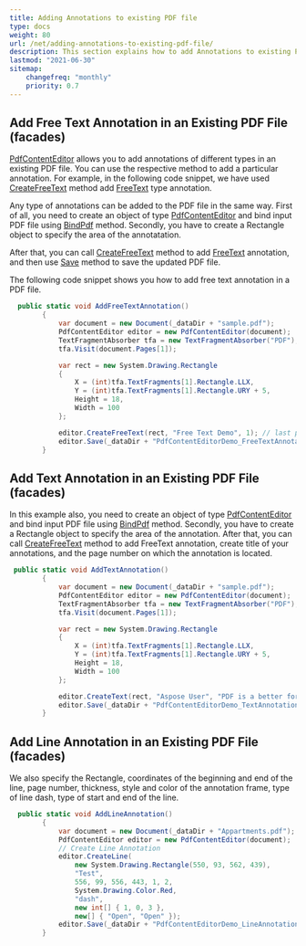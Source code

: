 ```yaml
---
title: Adding Annotations to existing PDF file
type: docs
weight: 80
url: /net/adding-annotations-to-existing-pdf-file/
description: This section explains how to add Annotations to existing PDF file with Aspose.PDF Facades.
lastmod: "2021-06-30"
sitemap:
    changefreq: "monthly"
    priority: 0.7
---
```


## Add Free Text Annotation in an Existing PDF File (facades)

[PdfContentEditor](https://apireference.aspose.com/pdf/net/aspose.pdf.facades/pdfcontenteditor) allows you to add annotations of different types in an existing PDF file. You can use the respective method to add a particular annotation. For example, in the following code snippet, we have used [CreateFreeText](https://apireference.aspose.com/pdf/net/aspose.pdf.facades/pdfcontenteditor/methods/createfreetext) method add [FreeText](https://apireference.aspose.com/pdf/net/aspose.pdf.annotations/freetextannotation) type annotation. 

Any type of annotations can be added to the PDF file in the same way. First of all, you need to create an object of type [PdfContentEditor](https://apireference.aspose.com/pdf/net/aspose.pdf.facades/pdfcontenteditor)  and bind input PDF file using [BindPdf](https://apireference.aspose.com/pdf/net/aspose.pdf.facades.facade/bindpdf/methods/3) method. Secondly, you have to create a Rectangle object to specify the area of the annotatation. 

After that, you can call [CreateFreeText](https://apireference.aspose.com/pdf/net/aspose.pdf.facades/pdfcontenteditor/methods/createfreetext) method to add [FreeText](https://apireference.aspose.com/pdf/net/aspose.pdf.annotations/freetextannotation) annotation, and then use [Save](https://apireference.aspose.com/pdf/net/aspose.pdf/document/methods/save) method to save the updated PDF file.


The following code snippet shows you how to add free text annotation in a PDF file.

```csharp
  public static void AddFreeTextAnnotation()
        {
            var document = new Document(_dataDir + "sample.pdf");
            PdfContentEditor editor = new PdfContentEditor(document);
            TextFragmentAbsorber tfa = new TextFragmentAbsorber("PDF");
            tfa.Visit(document.Pages[1]);

            var rect = new System.Drawing.Rectangle
            {
                X = (int)tfa.TextFragments[1].Rectangle.LLX,
                Y = (int)tfa.TextFragments[1].Rectangle.URY + 5,
                Height = 18,
                Width = 100
            };

            editor.CreateFreeText(rect, "Free Text Demo", 1); // last param is a page number
            editor.Save(_dataDir + "PdfContentEditorDemo_FreeTextAnnotation.pdf");
        }
```

## Add Text Annotation in an Existing PDF File (facades)

In this example also, you need to create an object of type [PdfContentEditor](https://apireference.aspose.com/pdf/net/aspose.pdf.facades/pdfcontenteditor) and bind input PDF file using [BindPdf](https://apireference.aspose.com/pdf/net/aspose.pdf.facades.facade/bindpdf/methods/3) method. Secondly, you have to create a Rectangle object to specify the area of the annotation. After that, you can call [CreateFreeText](https://apireference.aspose.com/pdf/net/aspose.pdf.facades/pdfcontenteditor/methods/createfreetext) method to add FreeText annotation, create title of your annotations, and the page number on which the annotation is located.

```csharp
 public static void AddTextAnnotation()
        {
            var document = new Document(_dataDir + "sample.pdf");
            PdfContentEditor editor = new PdfContentEditor(document);
            TextFragmentAbsorber tfa = new TextFragmentAbsorber("PDF");
            tfa.Visit(document.Pages[1]);

            var rect = new System.Drawing.Rectangle
            {
                X = (int)tfa.TextFragments[1].Rectangle.LLX,
                Y = (int)tfa.TextFragments[1].Rectangle.URY + 5,
                Height = 18,
                Width = 100
            };

            editor.CreateText(rect, "Aspose User", "PDF is a better format for modern documents", false, "Key", 1);
            editor.Save(_dataDir + "PdfContentEditorDemo_TextAnnotation.pdf");
        }
```

## Add Line Annotation in an Existing PDF File (facades)

We also specify the Rectangle, coordinates of the beginning and end of the line, page number, thickness, style and color of the annotation frame, type of line dash, type of start and end of the line.

```csharp
  public static void AddLineAnnotation()
        {
            var document = new Document(_dataDir + "Appartments.pdf");
            PdfContentEditor editor = new PdfContentEditor(document);
            // Create Line Annotation
            editor.CreateLine(
                new System.Drawing.Rectangle(550, 93, 562, 439),
                "Test",
                556, 99, 556, 443, 1, 2,
                System.Drawing.Color.Red,
                "dash",
                new int[] { 1, 0, 3 },
                new[] { "Open", "Open" });
            editor.Save(_dataDir + "PdfContentEditorDemo_LineAnnotation.pdf");
        }
```